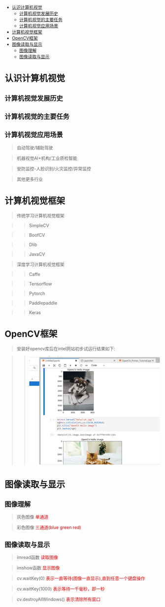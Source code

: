 - [认识计算机视觉](#认识计算机视觉)
  - [计算机视觉发展历史](#计算机视觉发展历史)
  - [计算机视觉的主要任务](#计算机视觉的主要任务)
  - [计算机视觉应用场景](#计算机视觉应用场景)
- [计算机视觉框架](#计算机视觉框架)
- [OpenCV框架](#opencv框架)
- [图像读取与显示](#图像读取与显示)
  - [图像理解](#图像理解)
  - [图像读取与显示](#图像读取与显示-1)

# 认识计算机视觉

## 计算机视觉发展历史

## 计算机视觉的主要任务

## 计算机视觉应用场景

> 自动驾驶/辅助驾驶

> 机器视觉AI+机构/工业质检智能

> 安防监控-人脸识别/火灾监控/异常监控

> 其他更多行业

# 计算机视觉框架

>传统学习计算机视觉框架

>>SimpleCV

>>BoofCV

>>Dlib

>>JavaCV

>深度学习计算机视觉框架

>>Caffe

>>Tensorflow

>>Pytorch

>>Paddlepaddle

>>Keras

# OpenCV框架

>安装好opencv库后在intel网站初步试运行结果如下:

>>![结果](../data/result.png)

# 图像读取与显示

## 图像理解

>灰色图像  <font color="#dd0000">单通道</font><br />

>彩色图像  <font color="#dd0000">三通道(blue green red)</font><br />

## 图像读取与显示

>imread函数 <font color="#dd0000">读取图像</font><br />


>imshow函数 <font color="#dd0000">显示图像</font><br />


>cv.waitKey(0) <font color="#dd0000">表示一直等待(图像一直显示),直到任意一个键盘操作</font><br />


>cv.waitKey(1000) <font color="#dd0000">表示等待一千毫秒，即一秒</font><br />


>cv.destroyAllWindows() <font color="#dd0000">表示清除所有窗口</font><br />




